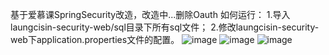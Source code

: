 基于爱慕课SpringSecurity改造，改造中...删除Oauth
  如何运行：
      1.导入laungcisin-security-web/sql目录下所有sql文件；
      2.修改laungcisin-security-web下application.properties文件的配置。
 ![image](https://github.com/laungcisin/layui-spring-security/blob/master/laungcisin-security/screenshots/1.png)
 ![image](https://github.com/laungcisin/layui-spring-security/blob/master/laungcisin-security/screenshots/2.png)
 ![image](https://github.com/laungcisin/layui-spring-security/blob/master/laungcisin-security/screenshots/3.png)